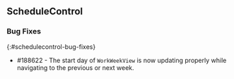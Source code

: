 ## ScheduleControl

### Bug Fixes
{:#schedulecontrol-bug-fixes}

* \#188622 - The start day of `WorkWeekView` is now updating properly while navigating to the previous or next week.
